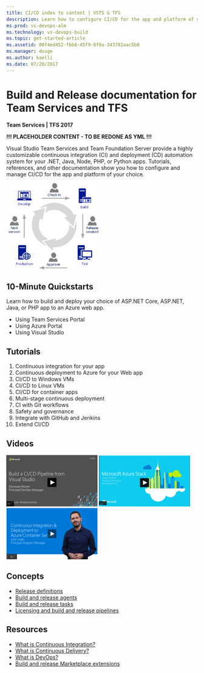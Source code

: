 ```yaml
---
title: CI/CD index to content | VSTS & TFS    
description: Learn how to configure CI/CD for the app and platform of your choice. Tutorials, references, and other documentation.  
ms.prod: vs-devops-alm
ms.technology: vs-devops-build 
ms.topic: get-started-article  
ms.assetid: 00f4ed452-fbb8-45f9-8f0a-343702aac5b8  
ms.manager: douge
ms.author: kaelli
ms.date: 07/20/2017
---
```


# Build and Release documentation for Team Services and TFS

<b>Team Services | TFS 2017</b> 

**!!! PLACEHOLDER CONTENT - TO BE REDONE AS YML  !!!** 

Visual Studio Team Services and Team Foundation Server provide a highly customizable continuous integration (CI) and deployment (CD) automation system for your .NET, Java, Node, PHP, or Python apps. Tutorials, references, and other documentation show you how to configure and manage CI/CD for the app and platform of your choice.

<img style="width:250px;" alt="CI and CD development and release cycle" src="_img/ci-01.png"/>  


## 10-Minute Quickstarts 

Learn how to build and deploy your choice of ASP.NET Core, ASP.NET, Java, or PHP app to an Azure web app.

* Using Team Services Portal
* Using Azure Portal
* Using Visual Studio

<!--- 
![Azure web app](_img/index/azure-web-app-card.png)   ![Azure VM](_img/index/azure-vm-card.png)   ![Azure container](_img/index/azure-containers-card.png)   
-->

## Tutorials  

<!--- These were taken from the CI/CD MVC deck --> 

1. Continuous integration for your app   
2. Continuous deployment to Azure for your Web app    
3. CI/CD to Windows VMs  
4. CI/CD to Linux VMs   
5. CI/CD for container apps   
6. Multi-stage continuous deployment
7. CI with Git workflows  
8. Safety and governance  
6. Integrate with GitHub and Jenkins
7. Extend CI/CD 


## Videos 

[![Build pipeline via Visual Studio](_img/index/build-ci-cd-pipeline-vs-video.png)](https://channel9.msdn.com/Events/build-release/2017/P4105/player)   [![Azure Stack CI/CD](_img/index/azure-stack-video.png)](#)   [![Azure Container Service video](_img/index/ci-cd-azure-container-service-video.png)](https://channel9.msdn.com/Events/Connect/2016/204/player)


## Concepts  

- [Release definitions](concepts/definitions/release/index.md) 
- [Build and release agents](concepts/agents/agents.md)
- [Build and release tasks](concepts/process/tasks.md)  
- [Licensing and build and release pipelines](concepts/licensing/concurrent-pipelines-ts.md) 



## Resources 

- [What is Continuous Integration?](https://www.visualstudio.com/learn/what-is-continuous-integration/)  
- [What is Continuous Delivery?](https://www.visualstudio.com/learn/what-is-continuous-delivery/)  
- [What is DevOps?](https://www.visualstudio.com/learn/what-is-devops/)   
- [Build and release Marketplace extensions](https://marketplace.visualstudio.com/search?target=VSTS&category=Build%20and%20release&sortBy=Downloads)


